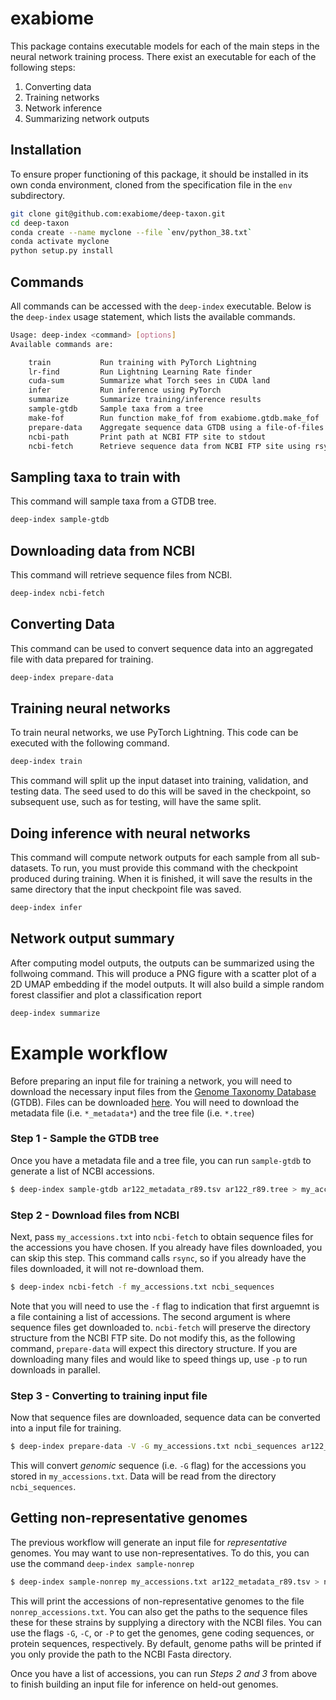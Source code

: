 # exabiome
This package contains executable models for each of the main steps in the neural network training process. There exist
an executable for each of the following steps:

1. Converting data
2. Training networks
3. Network inference
4. Summarizing network outputs

## Installation
To ensure proper functioning of this package, it should be installed in its own conda environment, cloned from
the specification file in the `env` subdirectory.

```bash
git clone git@github.com:exabiome/deep-taxon.git
cd deep-taxon
conda create --name myclone --file `env/python_38.txt`
conda activate myclone
python setup.py install
```

## Commands
All commands can be accessed with the `deep-index` executable. Below is the `deep-index` usage statement, which
lists the available commands.

```bash
Usage: deep-index <command> [options]
Available commands are:

    train           Run training with PyTorch Lightning
    lr-find         Run Lightning Learning Rate finder
    cuda-sum        Summarize what Torch sees in CUDA land
    infer           Run inference using PyTorch
    summarize       Summarize training/inference results
    sample-gtdb     Sample taxa from a tree
    make-fof        Run function make_fof from exabiome.gtdb.make_fof
    prepare-data    Aggregate sequence data GTDB using a file-of-files
    ncbi-path       Print path at NCBI FTP site to stdout
    ncbi-fetch      Retrieve sequence data from NCBI FTP site using rsync
```

## Sampling taxa to train with
This command will sample taxa from a GTDB tree.
```bash
deep-index sample-gtdb
```

## Downloading data from NCBI
This command will retrieve sequence files from NCBI. 
```bash
deep-index ncbi-fetch
```

## Converting Data
This command can be used to convert sequence data into an aggregated file with data prepared for training.
```bash
deep-index prepare-data
```

## Training neural networks
To train neural networks, we use PyTorch Lightning. This code can be executed with the following command.

```bash
deep-index train
```
This command will split up the input dataset into training, validation, and testing data. The seed used to do this
will be saved in the checkpoint, so subsequent use, such as for testing, will have the same split.

## Doing inference with neural networks

This command will compute network outputs for each sample from all sub-datasets. To run, you must provide
this command with the checkpoint produced during training. When it is finished, it will save the results in
the same directory that the input checkpoint file was saved.

```bash
deep-index infer
```

## Network output summary

After computing model outputs, the outputs can be summarized using the follwoing command. This will produce a
PNG figure with a scatter plot of a 2D UMAP embedding if the model outputs. It will also build a simple 
random forest classifier and plot a classification report 

```bash
deep-index summarize
```

# Example workflow

Before preparing an input file for training a network, you will need to download the necessary
input files from the [Genome Taxonomy Database](https://gtdb.ecogenomic.org/) (GTDB). 
Files can be downloaded [here](https://data.ace.uq.edu.au/public/gtdb/data/releases/latest/). You
will need to download the metadata file (i.e. `*_metadata*`) and the tree file (i.e. `*.tree`)

### Step 1 - Sample the GTDB tree

Once you have a metadata file and a tree file, you can run `sample-gtdb` to generate a list of NCBI accessions.

```bash
$ deep-index sample-gtdb ar122_metadata_r89.tsv ar122_r89.tree > my_accessions.txt
```

### Step 2 - Download files from NCBI

Next, pass `my_accessions.txt` into `ncbi-fetch` to obtain sequence files for the accessions you
have chosen. If you already have files downloaded, you can skip this step. This command calls `rsync`,
so if you already have the files downloaded, it will not re-download them.

```bash 
$ deep-index ncbi-fetch -f my_accessions.txt ncbi_sequences
```

Note that you will need to use the `-f` flag to indication that first arguemnt is a file containing a 
list of accessions. 
The second argument is where sequence files get downloaded to. `ncbi-fetch` will
preserve the directory structure from the NCBI FTP site. Do not modify this, as the following command,
`prepare-data` will expect this directory structure.
If you are downloading many files and would like to speed things up, use `-p` to run
downloads in parallel.

### Step 3 - Converting to training input file

Now that sequence files are downloaded, sequence data can be converted into a input file for training.

```bash
$ deep-index prepare-data -V -G my_accessions.txt ncbi_sequences ar122_metadata_r89.tsv ar122_r89.tree my_input.h5
```

This will convert *genomic* sequence (i.e. `-G` flag) for the accessions you stored in `my_accessions.txt`. Data
will be read from the directory `ncbi_sequences`. 

## Getting non-representative genomes

The previous workflow will generate an input file for *representative* genomes. You may want to use non-representatives.
To do this, you can use the command `deep-index sample-nonrep`

```bash
$ deep-index sample-nonrep my_accessions.txt ar122_metadata_r89.tsv > nonrep_accessions.txt
```

This will print the accessions of non-representative genomes to the file `nonrep_accessions.txt`. You can also 
get the paths to the sequence files these for these strains by supplying a directory with the NCBI files. You can use
the flags `-G`, `-C`, or `-P` to get the genomes, gene coding sequences, or protein sequences, respectively. By default,
genome paths will be printed if you only provide the path to the NCBI Fasta directory. 

Once you have a list of accessions, you can run _Steps 2 and 3_ from above to finish building an input file for inference
on held-out genomes.

